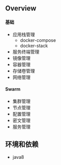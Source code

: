 Overview
----

#### 基础
- 应用栈管理
    - docker-compose
    - docker-stack
- 服务终端管理
- 镜像管理
- 容器管理
- 存储卷管理
- 网络管理

#### Swarm
- 集群管理
- 节点管理
- 配置管理
- 密文管理
- 服务管理

环境和依赖
----

- java8